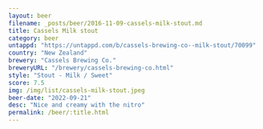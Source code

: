 ```yaml
---
layout: beer
filename: _posts/beer/2016-11-09-cassels-milk-stout.md
title: Cassels Milk stout
category: beer
untappd: "https://untappd.com/b/cassels-brewing-co--milk-stout/70099"
country: "New Zealand"
brewery: "Cassels Brewing Co."
breweryURL: "/brewery/cassels-brewing-co.html"
style: "Stout - Milk / Sweet"
score: 7.5
img: /img/list/cassels-milk-stout.jpeg
beer-date: "2022-09-21"
desc: "Nice and creamy with the nitro"
permalink: /beer/:title.html
---
```

